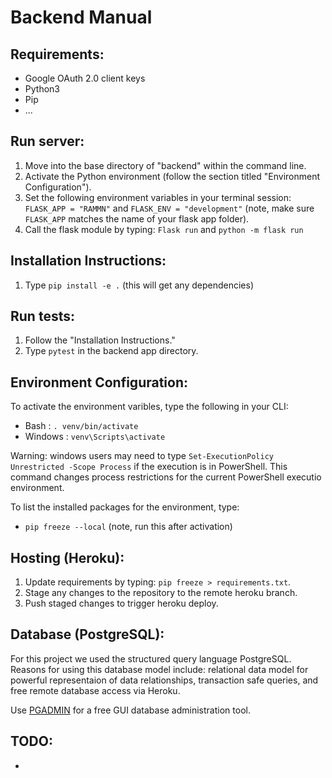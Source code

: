 # Backend Manual

## Requirements:

- Google OAuth 2.0 client keys
- Python3
- Pip
- ...

## Run server:

1. Move into the base directory of "backend" within the command line.
2. Activate the Python environment (follow the section titled "Environment Configuration").
3. Set the following environment variables in your terminal session: `FLASK_APP = "RAMMN"` and `FLASK_ENV = "development"` (note, make sure `FLASK_APP` matches the name of your flask app folder).
4. Call the flask module by typing: `Flask run` and `python -m flask run`

## Installation Instructions:

1. Type `pip install -e .` (this will get any dependencies)

## Run tests:

1. Follow the "Installation Instructions."
2. Type `pytest` in the backend app directory.

## Environment Configuration:

To activate the environment varibles, type the following in your CLI:
- Bash : `. venv/bin/activate`
- Windows : `venv\Scripts\activate`

Warning: windows users may need to type `Set-ExecutionPolicy Unrestricted -Scope Process` if the execution is in PowerShell. This command changes process restrictions for the current PowerShell executio environment.

To list the installed packages for the environment, type:
- `pip freeze --local` (note, run this after activation)

## Hosting (Heroku):

1. Update requirements by typing: `pip freeze > requirements.txt`.
2. Stage any changes to the repository to the remote heroku branch.
3. Push staged changes to trigger heroku deploy.

## Database (PostgreSQL):

For this project we used the structured query language PostgreSQL. Reasons for using this database model include: relational data model for powerful representaion of data relationships, transaction safe queries, and free remote database access via Heroku.

Use [PGADMIN](https://www.pgadmin.org/download/) for a free GUI database administration tool.

## TODO:

- 